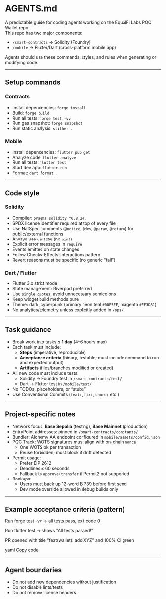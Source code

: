 # AGENTS.md

A predictable guide for coding agents working on the EqualFi Labs PQC Wallet repo.  
This repo has two major components:

- `/smart-contracts` → Solidity (Foundry)  
- `/mobile` → Flutter/Dart (cross-platform mobile app)  

Agents should use these commands, styles, and rules when generating or modifying code.

---

## Setup commands

### Contracts
- Install dependencies: `forge install`
- Build: `forge build`
- Run all tests: `forge test -vv`
- Run gas snapshot: `forge snapshot`
- Run static analysis: `slither .`

### Mobile
- Install dependencies: `flutter pub get`
- Analyze code: `flutter analyze`
- Run all tests: `flutter test`
- Start dev app: `flutter run`
- Format: `dart format .`

---

## Code style

### Solidity
- Compiler: `pragma solidity ^0.8.24;`
- SPDX license identifier required at top of every file
- Use NatSpec comments (`@notice`, `@dev`, `@param`, `@return`) for public/external functions
- Always use `uint256` (no `uint`)
- Explicit error messages in `require`
- Events emitted on state changes
- Follow Checks-Effects-Interactions pattern
- Revert reasons must be specific (no generic “fail”)

### Dart / Flutter
- Flutter 3.x strict mode
- State management: Riverpod preferred
- Use `single quotes`, avoid unnecessary semicolons
- Keep widget build methods pure
- Theme: dark, cyberpunk (primary neon teal `#00E5FF`, magenta `#FF3D81`)
- No analytics/telemetry unless explicitly added in `/ops/`

---

## Task guidance

- Break work into tasks **≤ 1 day** (4–6 hours max)
- Each task must include:
  - **Steps** (imperative, reproducible)
  - **Acceptance criteria** (binary, testable; must include command to run and expected output)
  - **Artifacts** (files/branches modified or created)
- All new code must include tests:
  - Solidity → Foundry test in `/smart-contracts/test/`
  - Dart → Flutter test in `/mobile/test/`
- No TODOs, placeholders, or “stubs”
- Use Conventional Commits (`feat:`, `fix:`, `chore:` etc.)

---

## Project-specific notes

- Network focus: **Base Sepolia** (testing), **Base Mainnet** (production)
- EntryPoint addresses: pinned in `/smart-contracts/constants/`
- Bundler: Alchemy AA endpoint configured in `mobile/assets/config.json`
- PQC Track: WOTS signatures must align with on-chain `nonce`
  - One WOTS pk per transaction
  - Reuse forbidden; must block if drift detected
- Permit usage:
  - Prefer EIP-2612
  - Deadlines ≤ 60 seconds
  - Fallback to `approve+transfer` if Permit2 not supported
- Backups:
  - Users must back up 12-word BIP39 before first send
  - Dev mode override allowed in debug builds only

---

## Example acceptance criteria (pattern)

Run forge test -vv → all tests pass, exit code 0

Run flutter test → shows "All tests passed!"

PR opened with title "feat(wallet): add XYZ" and 100% CI green

yaml
Copy code

---

## Agent boundaries

- Do not add new dependencies without justification
- Do not disable lints/tests
- Do not remove license headers
